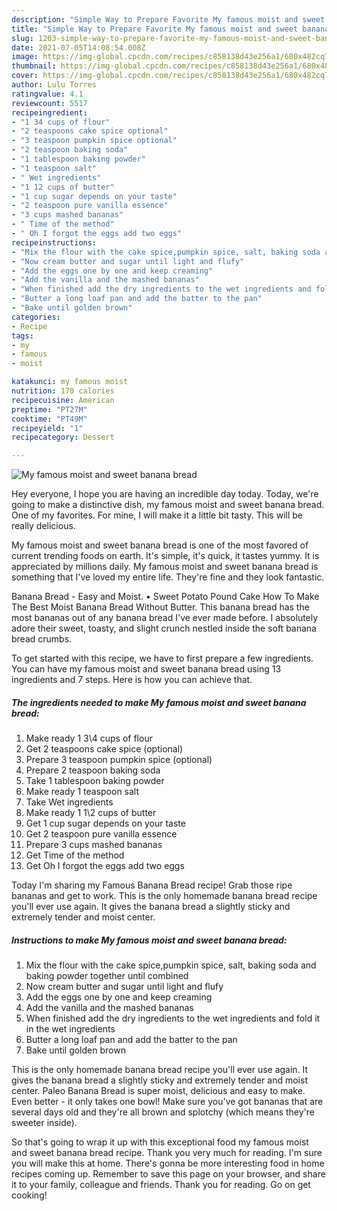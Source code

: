 ```yaml
---
description: "Simple Way to Prepare Favorite My famous moist and sweet banana bread"
title: "Simple Way to Prepare Favorite My famous moist and sweet banana bread"
slug: 1203-simple-way-to-prepare-favorite-my-famous-moist-and-sweet-banana-bread
date: 2021-07-05T14:08:54.008Z
image: https://img-global.cpcdn.com/recipes/c858138d43e256a1/680x482cq70/my-famous-moist-and-sweet-banana-bread-recipe-main-photo.jpg
thumbnail: https://img-global.cpcdn.com/recipes/c858138d43e256a1/680x482cq70/my-famous-moist-and-sweet-banana-bread-recipe-main-photo.jpg
cover: https://img-global.cpcdn.com/recipes/c858138d43e256a1/680x482cq70/my-famous-moist-and-sweet-banana-bread-recipe-main-photo.jpg
author: Lulu Torres
ratingvalue: 4.1
reviewcount: 5517
recipeingredient:
- "1 34 cups of flour"
- "2 teaspoons cake spice optional"
- "3 teaspoon pumpkin spice optional"
- "2 teaspoon baking soda"
- "1 tablespoon baking powder"
- "1 teaspoon salt"
- " Wet ingredients"
- "1 12 cups of butter"
- "1 cup sugar depends on your taste"
- "2 teaspoon pure vanilla essence"
- "3 cups mashed bananas"
- " Time of the method"
- " Oh I forgot the eggs add two eggs"
recipeinstructions:
- "Mix the flour with the cake spice,pumpkin spice, salt, baking soda and baking powder together until combined"
- "Now cream butter and sugar until light and flufy"
- "Add the eggs one by one and keep creaming"
- "Add the vanilla and the mashed bananas"
- "When finished add the dry ingredients to the wet ingredients and fold it in the wet ingredients"
- "Butter a long loaf pan and add the batter to the pan"
- "Bake until golden brown"
categories:
- Recipe
tags:
- my
- famous
- moist

katakunci: my famous moist 
nutrition: 170 calories
recipecuisine: American
preptime: "PT27M"
cooktime: "PT49M"
recipeyield: "1"
recipecategory: Dessert

---
```



![My famous moist and sweet banana bread](https://img-global.cpcdn.com/recipes/c858138d43e256a1/680x482cq70/my-famous-moist-and-sweet-banana-bread-recipe-main-photo.jpg)

Hey everyone, I hope you are having an incredible day today. Today, we're going to make a distinctive dish, my famous moist and sweet banana bread. One of my favorites. For mine, I will make it a little bit tasty. This will be really delicious.

My famous moist and sweet banana bread is one of the most favored of current trending foods on earth. It's simple, it's quick, it tastes yummy. It is appreciated by millions daily. My famous moist and sweet banana bread is something that I've loved my entire life. They're fine and they look fantastic.

Banana Bread - Easy and Moist. • Sweet Potato Pound Cake How To Make The Best Moist Banana Bread Without Butter. This banana bread has the most bananas out of any banana bread I&#39;ve ever made before. I absolutely adore their sweet, toasty, and slight crunch nestled inside the soft banana bread crumbs.


To get started with this recipe, we have to first prepare a few ingredients. You can have my famous moist and sweet banana bread using 13 ingredients and 7 steps. Here is how you can achieve that.

<!--inarticleads1-->

##### The ingredients needed to make My famous moist and sweet banana bread:

1. Make ready 1 3\4 cups of flour
1. Get 2 teaspoons cake spice (optional)
1. Prepare 3 teaspoon pumpkin spice (optional)
1. Prepare 2 teaspoon baking soda
1. Take 1 tablespoon baking powder
1. Make ready 1 teaspoon salt
1. Take  Wet ingredients
1. Make ready 1 1\2 cups of butter
1. Get 1 cup sugar depends on your taste
1. Get 2 teaspoon pure vanilla essence
1. Prepare 3 cups mashed bananas
1. Get  Time of the method
1. Get  Oh I forgot the eggs add two eggs


Today I&#39;m sharing my Famous Banana Bread recipe! Grab those ripe bananas and get to work. This is the only homemade banana bread recipe you&#39;ll ever use again. It gives the banana bread a slightly sticky and extremely tender and moist center. 

<!--inarticleads2-->

##### Instructions to make My famous moist and sweet banana bread:

1. Mix the flour with the cake spice,pumpkin spice, salt, baking soda and baking powder together until combined
1. Now cream butter and sugar until light and flufy
1. Add the eggs one by one and keep creaming
1. Add the vanilla and the mashed bananas
1. When finished add the dry ingredients to the wet ingredients and fold it in the wet ingredients
1. Butter a long loaf pan and add the batter to the pan
1. Bake until golden brown


This is the only homemade banana bread recipe you&#39;ll ever use again. It gives the banana bread a slightly sticky and extremely tender and moist center. Paleo Banana Bread is super moist, delicious and easy to make. Even better - it only takes one bowl! Make sure you&#39;ve got bananas that are several days old and they&#39;re all brown and splotchy (which means they&#39;re sweeter inside). 

So that's going to wrap it up with this exceptional food my famous moist and sweet banana bread recipe. Thank you very much for reading. I'm sure you will make this at home. There's gonna be more interesting food in home recipes coming up. Remember to save this page on your browser, and share it to your family, colleague and friends. Thank you for reading. Go on get cooking!
